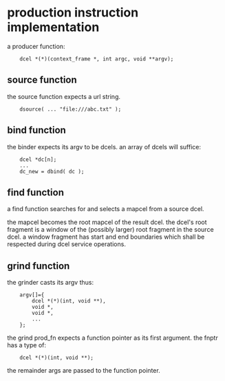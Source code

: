 




production instruction implementation
======================


a producer function:

        dcel *(*)(context_frame *, int argc, void **argv);



## source function ##

the source function expects a url string.

        dsource( ... "file:///abc.txt" );


## bind function ##

the binder expects its argv to be dcels.  an array of dcels will suffice:

        dcel *dc[n];
        ...
        dc_new = dbind( dc );

## find function ##

a find function searches for and selects a mapcel from a source dcel.

the mapcel becomes the root mapcel of the result dcel.  the dcel's root fragment is a window of the (possibly larger) root fragment in the source dcel.  a window fragment has start and end boundaries which shall be respected during dcel service operations.


## grind function ##

the grinder casts its argv thus:

        argv[]={
            dcel *(*)(int, void **),
            void *,
            void *,
            ...
        };


the grind prod_fn expects a function pointer as its first argument.  the fnptr has a type of:

        dcel *(*)(int, void **);

the remainder args are passed to the function pointer.
